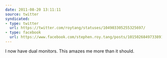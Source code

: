 ```yaml
---
date: 2011-08-20 13:11:11
source: twitter
syndicated:
- type: twitter
  url: https://twitter.com/roytang/statuses/104903305255325697/
- type: facebook
  url: https://www.facebook.com/stephen.roy.tang/posts/10150268497338912
---
```


I now have dual monitors. This amazes me more than it should.